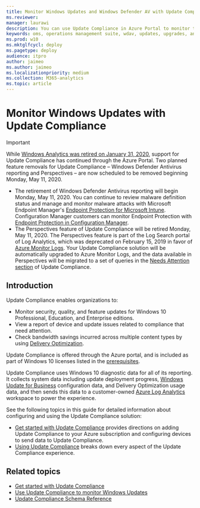 ```yaml
---
title: Monitor Windows Updates and Windows Defender AV with Update Compliance (Windows 10)
ms.reviewer: 
manager: laurawi
description: You can use Update Compliance in Azure Portal to monitor the progress of updates and key antimalware protection features on devices in your network.
keywords: oms, operations management suite, wdav, updates, upgrades, antivirus, antimalware, signature, log analytics
ms.prod: w10
ms.mktglfcycl: deploy
ms.pagetype: deploy
audience: itpro
author: jaimeo
ms.author: jaimeo
ms.localizationpriority: medium
ms.collection: M365-analytics
ms.topic: article
---
```


# Monitor Windows Updates with Update Compliance

> [!IMPORTANT]
> While [Windows Analytics was retired on January 31, 2020](https://docs.microsoft.com/windows/deployment/update/update-compliance-monitor), support for Update Compliance has continued through the Azure Portal. Two planned feature removals for Update Compliance – Windows Defender Antivirus reporting and Perspectives – are now scheduled to be removed beginning Monday, May 11, 2020. 
> * The retirement of Windows Defender Antivirus reporting will begin Monday, May 11, 2020. You can continue to review malware definition status and manage and monitor malware attacks with Microsoft Endpoint Manager's [Endpoint Protection for Microsoft Intune](https://docs.microsoft.com/mem/intune/fundamentals/help-secure-windows-pcs-with-endpoint-protection-for-microsoft-intune). Configuration Manager customers can monitor Endpoint Protection with [Endpoint Protection in Configuration Manager](https://docs.microsoft.com/configmgr/protect/deploy-use/monitor-endpoint-protection).
> * The Perspectives feature of Update Compliance will be retired Monday, May 11, 2020. The Perspectives feature is part of the Log Search portal of Log Analytics, which was deprecated on February 15, 2019 in favor of [Azure Monitor Logs](https://docs.microsoft.com/azure/azure-monitor/log-query/log-search-transition). Your Update Compliance solution will be automatically upgraded to Azure Monitor Logs, and the data available in Perspectives will be migrated to a set of queries in the [Needs Attention section](update-compliance-need-attention.md) of Update Compliance.

## Introduction

Update Compliance enables organizations to:

* Monitor security, quality, and feature updates for Windows 10 Professional, Education, and Enterprise editions.
* View a report of device and update issues related to compliance that need attention.
* Check bandwidth savings incurred across multiple content types by using [Delivery Optimization](waas-delivery-optimization.md).

Update Compliance is offered through the Azure portal, and is included as part of Windows 10 licenses listed in the [prerequisites](update-compliance-get-started.md#update-compliance-prerequisites).

Update Compliance uses Windows 10 diagnostic data for all of its reporting. It collects system data including update deployment progress, [Windows Update for Business](waas-manage-updates-wufb.md) configuration data, and Delivery Optimization usage data, and then sends this data to a customer-owned [Azure Log Analytics](https://docs.microsoft.com/azure/log-analytics/query-language/get-started-analytics-portal) workspace to power the experience.

See the following topics in this guide for detailed information about configuring and using the Update Compliance solution:

- [Get started with Update Compliance](update-compliance-get-started.md) provides directions on adding Update Compliance to your Azure subscription and configuring devices to send data to Update Compliance.
- [Using Update Compliance](update-compliance-using.md) breaks down every aspect of the Update Compliance experience.

## Related topics

* [Get started with Update Compliance](update-compliance-get-started.md)
* [Use Update Compliance to monitor Windows Updates](update-compliance-using.md)
* [Update Compliance Schema Reference](update-compliance-schema.md)
